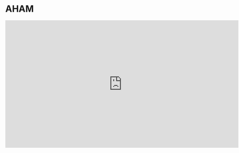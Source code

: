 # AHAM


<iframe width="730" height="400" src="https://www.youtube.com/embed/ot7uXNQskhs" frameborder="0" allow="accelerometer; autoplay; encrypted-media; gyroscope; picture-in-picture" allowfullscreen></iframe>
				
 
 
    
